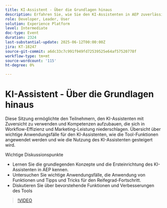 ```yaml
---
title: KI-Assistent - Über die Grundlagen hinaus
description: Erfahren Sie, wie Sie den KI-Assistenten in AEP zuverlässig verwenden können. Er umfasst die Einrichtung, wichtige Anwendungsfälle, praktische Tipps und bevorstehende Funktionen, um die Workflow-Effizienz und die Marketing-Wirkung zu steigern.
role: Developer, Leader, User
solution: Experience Platform
level: Intermediate
doc-type: Event
duration: 2324
last-substantial-update: 2025-06-12T00:00:00Z
jira: KT-18247
source-git-commit: a6dc33c7c991f949fd72539525e64af57520778f
workflow-type: tm+mt
source-wordcount: '115'
ht-degree: 0%

---
```



# KI-Assistent - Über die Grundlagen hinaus

Diese Sitzung ermöglichte den Teilnehmern, den KI-Assistenten mit Zuversicht zu verwenden und Kompetenzen aufzubauen, die sich in Workflow-Effizienz und Marketing-Leistung niederschlagen. Übersicht über wichtige Anwendungsfälle für den KI-Assistenten, wie die Tool-Funktionen angewendet werden und wie die Nutzung des KI-Assistenten gesteigert wird.

Wichtige Diskussionspunkte

* Lernen Sie die grundlegenden Konzepte und die Ersteinrichtung des KI-Assistenten in AEP kennen.
* Untersuchen Sie wichtige Anwendungsfälle, die Anwendung von Funktionen und Tipps und Tricks für den Reifegrad-Fortschritt.
* Diskutieren Sie über bevorstehende Funktionen und Verbesserungen des Tools

>[!VIDEO](https://video.tv.adobe.com/v/3463357/?learn=on&enablevpops)
